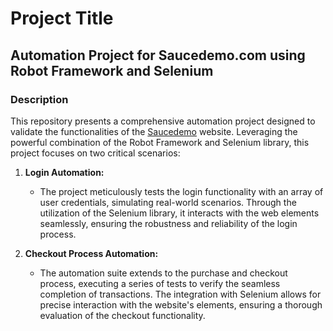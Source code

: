 # Project Title

## Automation Project for Saucedemo.com using Robot Framework and Selenium

### Description

This repository presents a comprehensive automation project designed to validate the functionalities of the [Saucedemo](https://www.saucedemo.com/) website. Leveraging the powerful combination of the Robot Framework and Selenium library, this project focuses on two critical scenarios:

1. **Login Automation:**
   - The project meticulously tests the login functionality with an array of user credentials, simulating real-world scenarios. Through the utilization of the Selenium library, it interacts with the web elements seamlessly, ensuring the robustness and reliability of the login process.

2. **Checkout Process Automation:**
   - The automation suite extends to the purchase and checkout process, executing a series of tests to verify the seamless completion of transactions. The integration with Selenium allows for precise interaction with the website's elements, ensuring a thorough evaluation of the checkout functionality.

